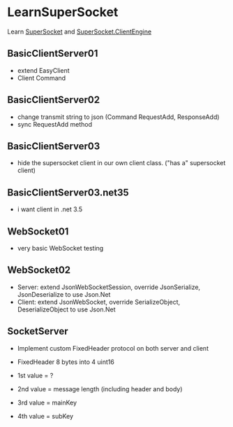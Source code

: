 # LearnSuperSocket

Learn [SuperSocket](https://github.com/kerryjiang/SuperSocket) and [SuperSocket.ClientEngine](https://github.com/kerryjiang/SuperSocket.ClientEngine)

## BasicClientServer01

* extend EasyClient
* Client Command

## BasicClientServer02

* change transmit string to json (Command RequestAdd, ResponseAdd)
* sync RequestAdd method

## BasicClientServer03

* hide the supersocket client in our own client class. ("has a" supersocket client)

## BasicClientServer03.net35

* i want client in .net 3.5

## WebSocket01

* very basic WebSocket testing

## WebSocket02

* Server: extend JsonWebSocketSession, override JsonSerialize, JsonDeserialize to use Json.Net
* Client: extend JsonWebSocket, override SerializeObject, DeserializeObject to use Json.Net

## SocketServer

* Implement custom FixedHeader protocol on both server and client

* FixedHeader 8 bytes into 4 uint16
* 1st value = ?
* 2nd value = message length (including header and body)
* 3rd value = mainKey
* 4th value = subKey
